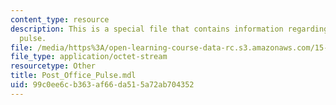 ```yaml
---
content_type: resource
description: This is a special file that contains information regarding post office
  pulse.
file: /media/https%3A/open-learning-course-data-rc.s3.amazonaws.com/15-872-system-dynamics-ii-fall-2013/99c0ee6cb363af66da515a72ab704352_Post_Office_Pulse.mdl
file_type: application/octet-stream
resourcetype: Other
title: Post_Office_Pulse.mdl
uid: 99c0ee6c-b363-af66-da51-5a72ab704352
---
```

